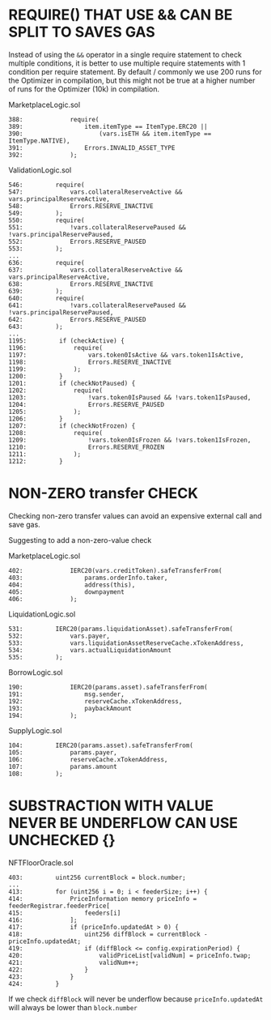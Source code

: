 # REQUIRE() THAT USE && CAN BE SPLIT TO SAVES GAS

Instead of using the `&&` operator in a single require statement to check multiple conditions, it is better to use multiple require statements with 1 condition per require statement.
By default / commonly we use 200 runs for the Optimizer in compilation, but this might not be true at a higher number of runs for the Optimizer (10k) in compilation.

MarketplaceLogic.sol

```solidity
388:             require(
389:                 item.itemType == ItemType.ERC20 ||
390:                     (vars.isETH && item.itemType == ItemType.NATIVE),
391:                 Errors.INVALID_ASSET_TYPE
392:             );
```

ValidationLogic.sol

```solidity
546:         require(
547:             vars.collateralReserveActive && vars.principalReserveActive,
548:             Errors.RESERVE_INACTIVE
549:         );
550:         require(
551:             !vars.collateralReservePaused && !vars.principalReservePaused,
552:             Errors.RESERVE_PAUSED
553:         );
...
636:         require(
637:             vars.collateralReserveActive && vars.principalReserveActive,
638:             Errors.RESERVE_INACTIVE
639:         );
640:         require(
641:             !vars.collateralReservePaused && !vars.principalReservePaused,
642:             Errors.RESERVE_PAUSED
643:         );
...
1195:         if (checkActive) {
1196:             require(
1197:                 vars.token0IsActive && vars.token1IsActive,
1198:                 Errors.RESERVE_INACTIVE
1199:             );
1200:         }
1201:         if (checkNotPaused) {
1202:             require(
1203:                 !vars.token0IsPaused && !vars.token1IsPaused,
1204:                 Errors.RESERVE_PAUSED
1205:             );
1206:         }
1207:         if (checkNotFrozen) {
1208:             require(
1209:                 !vars.token0IsFrozen && !vars.token1IsFrozen,
1210:                 Errors.RESERVE_FROZEN
1211:             );
1212:         }
```

# NON-ZERO transfer CHECK

Checking non-zero transfer values can avoid an expensive external call and save gas.

Suggesting to add a non-zero-value check

MarketplaceLogic.sol

```solidity
402:             IERC20(vars.creditToken).safeTransferFrom(
403:                 params.orderInfo.taker,
404:                 address(this),
405:                 downpayment
406:             );
```

LiquidationLogic.sol

```solidity
531:         IERC20(params.liquidationAsset).safeTransferFrom(
532:             vars.payer,
533:             vars.liquidationAssetReserveCache.xTokenAddress,
534:             vars.actualLiquidationAmount
535:         );
```

BorrowLogic.sol

```solidity
190:             IERC20(params.asset).safeTransferFrom(
191:                 msg.sender,
192:                 reserveCache.xTokenAddress,
193:                 paybackAmount
194:             );
```

SupplyLogic.sol

```solidity
104:         IERC20(params.asset).safeTransferFrom(
105:             params.payer,
106:             reserveCache.xTokenAddress,
107:             params.amount
108:         );
```

# SUBSTRACTION WITH VALUE NEVER BE UNDERFLOW CAN USE UNCHECKED {}

NFTFloorOracle.sol

```solidity
403:         uint256 currentBlock = block.number;
...
413:         for (uint256 i = 0; i < feederSize; i++) {
414:             PriceInformation memory priceInfo = feederRegistrar.feederPrice[
415:                 feeders[i]
416:             ];
417:             if (priceInfo.updatedAt > 0) {
418:                 uint256 diffBlock = currentBlock - priceInfo.updatedAt;
419:                 if (diffBlock <= config.expirationPeriod) {
420:                     validPriceList[validNum] = priceInfo.twap;
421:                     validNum++;
422:                 }
423:             }
424:         }
```

If we check `diffBlock` will never be underflow because `priceInfo.updatedAt` will always be lower than `block.number`
